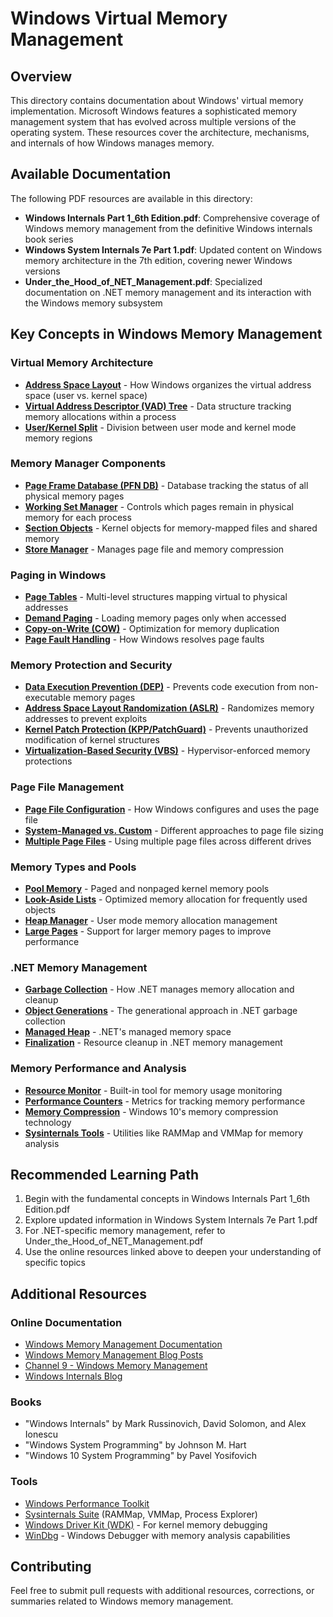 # Windows Virtual Memory Management

## Overview

This directory contains documentation about Windows' virtual memory implementation. Microsoft Windows features a sophisticated memory management system that has evolved across multiple versions of the operating system. These resources cover the architecture, mechanisms, and internals of how Windows manages memory.

## Available Documentation

The following PDF resources are available in this directory:

- **Windows Internals Part 1_6th Edition.pdf**: Comprehensive coverage of Windows memory management from the definitive Windows internals book series
- **Windows System Internals 7e Part 1.pdf**: Updated content on Windows memory architecture in the 7th edition, covering newer Windows versions
- **Under_the_Hood_of_NET_Management.pdf**: Specialized documentation on .NET memory management and its interaction with the Windows memory subsystem

## Key Concepts in Windows Memory Management

### Virtual Memory Architecture

* [**Address Space Layout**](https://docs.microsoft.com/en-us/windows-hardware/drivers/gettingstarted/virtual-address-spaces) - How Windows organizes the virtual address space (user vs. kernel space)
* [**Virtual Address Descriptor (VAD) Tree**](https://www.sciencedirect.com/topics/computer-science/virtual-address-descriptor) - Data structure tracking memory allocations within a process
* [**User/Kernel Split**](https://docs.microsoft.com/en-us/windows-hardware/drivers/gettingstarted/virtual-address-spaces) - Division between user mode and kernel mode memory regions

### Memory Manager Components

* [**Page Frame Database (PFN DB)**](https://www.windows-internals.com/pages-in-the-pfn-database/) - Database tracking the status of all physical memory pages
* [**Working Set Manager**](https://docs.microsoft.com/en-us/windows/win32/memory/working-set) - Controls which pages remain in physical memory for each process
* [**Section Objects**](https://docs.microsoft.com/en-us/windows-hardware/drivers/kernel/section-objects-and-views) - Kernel objects for memory-mapped files and shared memory
* [**Store Manager**](https://blogs.technet.microsoft.com/askperf/2008/06/10/the-memory-shell-game-and-page-file-sizing/) - Manages page file and memory compression

### Paging in Windows

* [**Page Tables**](https://docs.microsoft.com/en-us/windows/win32/memory/memory-management) - Multi-level structures mapping virtual to physical addresses
* [**Demand Paging**](https://docs.microsoft.com/en-us/windows/win32/memory/memory-protection) - Loading memory pages only when accessed
* [**Copy-on-Write (COW)**](https://docs.microsoft.com/en-us/windows/win32/api/memoryapi/nf-memoryapi-writeprocessmemory) - Optimization for memory duplication
* [**Page Fault Handling**](https://www.microsoftpressstore.com/articles/article.aspx?p=2233328&seqNum=7) - How Windows resolves page faults

### Memory Protection and Security

* [**Data Execution Prevention (DEP)**](https://docs.microsoft.com/en-us/windows/win32/memory/data-execution-prevention) - Prevents code execution from non-executable memory pages
* [**Address Space Layout Randomization (ASLR)**](https://docs.microsoft.com/en-us/windows/security/threat-protection/overview-of-threat-mitigations-in-windows-10#address-space-layout-randomization) - Randomizes memory addresses to prevent exploits
* [**Kernel Patch Protection (KPP/PatchGuard)**](https://docs.microsoft.com/en-us/windows-hardware/drivers/install/kernel-mode-code-signing-policy--windows-vista-and-later-) - Prevents unauthorized modification of kernel structures
* [**Virtualization-Based Security (VBS)**](https://docs.microsoft.com/en-us/windows-hardware/design/device-experiences/oem-vbs) - Hypervisor-enforced memory protections

### Page File Management

* [**Page File Configuration**](https://docs.microsoft.com/en-us/windows/client-management/introduction-page-file) - How Windows configures and uses the page file
* [**System-Managed vs. Custom**](https://docs.microsoft.com/en-us/windows/client-management/introduction-page-file) - Different approaches to page file sizing
* [**Multiple Page Files**](https://docs.microsoft.com/en-us/windows-server/administration/performance-tuning/subsystem/cache-memory-management/registry-keys-and-values) - Using multiple page files across different drives

### Memory Types and Pools

* [**Pool Memory**](https://docs.microsoft.com/en-us/windows-hardware/drivers/gettingstarted/kernel-mode-vs-user-mode) - Paged and nonpaged kernel memory pools
* [**Look-Aside Lists**](https://docs.microsoft.com/en-us/windows-hardware/drivers/kernel/using-look-aside-lists) - Optimized memory allocation for frequently used objects
* [**Heap Manager**](https://docs.microsoft.com/en-us/windows/win32/memory/heap-functions) - User mode memory allocation management
* [**Large Pages**](https://docs.microsoft.com/en-us/windows/win32/memory/large-page-support) - Support for larger memory pages to improve performance

### .NET Memory Management

* [**Garbage Collection**](https://docs.microsoft.com/en-us/dotnet/standard/garbage-collection/) - How .NET manages memory allocation and cleanup
* [**Object Generations**](https://docs.microsoft.com/en-us/dotnet/standard/garbage-collection/fundamentals) - The generational approach in .NET garbage collection
* [**Managed Heap**](https://docs.microsoft.com/en-us/dotnet/standard/garbage-collection/fundamentals) - .NET's managed memory space
* [**Finalization**](https://docs.microsoft.com/en-us/dotnet/standard/garbage-collection/fundamentals) - Resource cleanup in .NET memory management

### Memory Performance and Analysis

* [**Resource Monitor**](https://docs.microsoft.com/en-us/troubleshoot/windows-server/performance/windows-performance-monitor) - Built-in tool for memory usage monitoring
* [**Performance Counters**](https://docs.microsoft.com/en-us/windows/win32/perfctrs/performance-counters-portal) - Metrics for tracking memory performance
* [**Memory Compression**](https://blogs.technet.microsoft.com/markrussinovich/2016/05/10/the-evolution-of-windows-10s-memory-management/) - Windows 10's memory compression technology
* [**Sysinternals Tools**](https://docs.microsoft.com/en-us/sysinternals/) - Utilities like RAMMap and VMMap for memory analysis

## Recommended Learning Path

1. Begin with the fundamental concepts in Windows Internals Part 1_6th Edition.pdf
2. Explore updated information in Windows System Internals 7e Part 1.pdf
3. For .NET-specific memory management, refer to Under_the_Hood_of_NET_Management.pdf
4. Use the online resources linked above to deepen your understanding of specific topics

## Additional Resources

### Online Documentation

* [Windows Memory Management Documentation](https://docs.microsoft.com/en-us/windows/win32/memory/memory-management)
* [Windows Memory Management Blog Posts](https://blogs.technet.microsoft.com/markrussinovich/)
* [Channel 9 - Windows Memory Management](https://channel9.msdn.com/Search?term=windows%20memory%20management)
* [Windows Internals Blog](https://windows-internals.com/categories/#Memory)

### Books

* "Windows Internals" by Mark Russinovich, David Solomon, and Alex Ionescu
* "Windows System Programming" by Johnson M. Hart
* "Windows 10 System Programming" by Pavel Yosifovich

### Tools

* [Windows Performance Toolkit](https://docs.microsoft.com/en-us/windows-hardware/test/wpt/)
* [Sysinternals Suite](https://docs.microsoft.com/en-us/sysinternals/downloads/sysinternals-suite) (RAMMap, VMMap, Process Explorer)
* [Windows Driver Kit (WDK)](https://docs.microsoft.com/en-us/windows-hardware/drivers/download-the-wdk) - For kernel memory debugging
* [WinDbg](https://docs.microsoft.com/en-us/windows-hardware/drivers/debugger/debugger-download-tools) - Windows Debugger with memory analysis capabilities

## Contributing

Feel free to submit pull requests with additional resources, corrections, or summaries related to Windows memory management.
